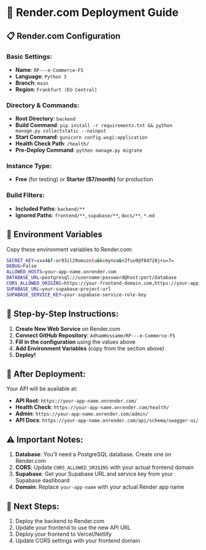 # 🚀 Render.com Deployment Guide

## 📋 **Render.com Configuration**

### **Basic Settings:**
- **Name**: `RP---e-Commerce-FS`
- **Language**: `Python 3`
- **Branch**: `main`
- **Region**: `Frankfurt (EU Central)`

### **Directory & Commands:**
- **Root Directory**: `backend`
- **Build Command**: `pip install -r requirements.txt && python manage.py collectstatic --noinput`
- **Start Command**: `gunicorn config.wsgi:application`
- **Health Check Path**: `/health/`
- **Pre-Deploy Command**: `python manage.py migrate`

### **Instance Type:**
- **Free** (for testing) or **Starter ($7/month)** for production

### **Build Filters:**
- **Included Paths**: `backend/**`
- **Ignored Paths**: `frontend/**`, `supabase/**`, `docs/**`, `*.md`

## 🔧 **Environment Variables**

Copy these environment variables to Render.com:

```bash
SECRET_KEY=xxx4&f-or93il29omuzn(u&kcmynva&+2fuu9@f84728j+u=7=
DEBUG=False
ALLOWED_HOSTS=your-app-name.onrender.com
DATABASE_URL=postgresql://username:password@host:port/database
CORS_ALLOWED_ORIGINS=https://your-frontend-domain.com,https://your-app-name.onrender.com
SUPABASE_URL=your-supabase-project-url
SUPABASE_SERVICE_KEY=your-supabase-service-role-key
```

## 📝 **Step-by-Step Instructions:**

1. **Create New Web Service** on Render.com
2. **Connect GitHub Repository**: `AdhamHossamm/RP---e-Commerce-FS`
3. **Fill in the configuration** using the values above
4. **Add Environment Variables** (copy from the section above)
5. **Deploy!**

## 🎯 **After Deployment:**

Your API will be available at:
- **API Root**: `https://your-app-name.onrender.com/`
- **Health Check**: `https://your-app-name.onrender.com/health/`
- **Admin**: `https://your-app-name.onrender.com/admin/`
- **API Docs**: `https://your-app-name.onrender.com/api/schema/swagger-ui/`

## ⚠️ **Important Notes:**

1. **Database**: You'll need a PostgreSQL database. Create one on Render.com
2. **CORS**: Update `CORS_ALLOWED_ORIGINS` with your actual frontend domain
3. **Supabase**: Get your Supabase URL and service key from your Supabase dashboard
4. **Domain**: Replace `your-app-name` with your actual Render app name

## 🔗 **Next Steps:**

1. Deploy the backend to Render.com
2. Update your frontend to use the new API URL
3. Deploy your frontend to Vercel/Netlify
4. Update CORS settings with your frontend domain
